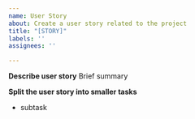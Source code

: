 ```yaml
---
name: User Story
about: Create a user story related to the project
title: "[STORY]"
labels: ''
assignees: ''

---
```


**Describe user story**
Brief summary 


**Split the user story into smaller tasks**
- subtask
